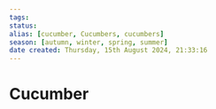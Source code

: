 ```yaml
---
tags: 
status:
alias: [cucumber, Cucumbers, cucumbers]
season: [autumn, winter, spring, summer]
date created: Thursday, 15th August 2024, 21:33:16
---
```


# Cucumber